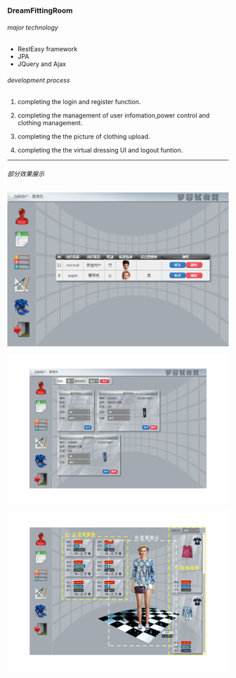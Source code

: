 ### DreamFittingRoom

###### major technology

- RestEasy framework
- JPA
- JQuery and Ajax

###### development process

1. completing the login and register function.

2. completing the management of user infomation,power control and clothing management.

3. completing the the picture of clothing upload.

4. completing the the virtual dressing UI and logout funtion.

---

###### 部分效果展示

   ![user management](assets/picture2.png)

![clothing management](assets/picture3.png)

![fitting room](assets/picture1.png)